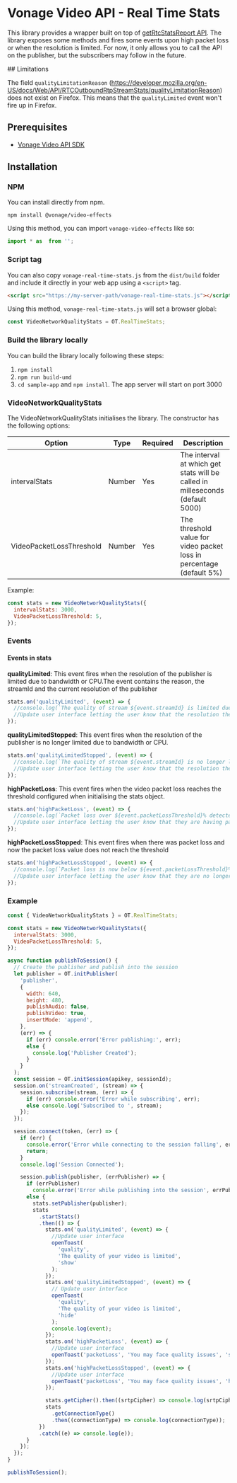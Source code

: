 # Vonage Video API - Real Time Stats

This library provides a wrapper built on top of [getRtcStatsReport API](https://tokbox.com/developer/sdks/js/reference/Publisher.html#getRtcStatsReport). The library exposes some methods and fires some events upon high packet loss or when the resolution is limited. For now, it only allows you to call the API on the publisher, but the subscribers may follow in the future.

## Limitations

The field `qualityLimitationReason` (https://developer.mozilla.org/en-US/docs/Web/API/RTCOutboundRtpStreamStats/qualityLimitationReason) does not exist on Firefox. This means that the `qualityLimited` event won't fire up in Firefox.

## Prerequisites

- [Vonage Video API SDK](https://www.npmjs.com/package/@opentok/client)

## Installation

### NPM

You can install directly from npm.

```
npm install @vonage/video-effects
```

Using this method, you can import `vonage-video-effects` like so:

```ts
import * as  from '';
```

### Script tag

You can also copy `vonage-real-time-stats.js` from the `dist/build` folder and include it directly in your web app using
a `<script>` tag.

```html
<script src="https://my-server-path/vonage-real-time-stats.js"></script>
```

Using this method, `vonage-real-time-stats.js` will set a browser global:

```ts
const VideoNetworkQualityStats = OT.RealTimeStats;
```

### Build the library locally

You can build the library locally following these steps:

1. `npm install`
2. `npm run build-umd`
3. `cd sample-app` and `npm install`. The app server will start on port 3000

### VideoNetworkQualityStats

The VideoNetworkQualityStats initialises the library.
The constructor has the following options:

| Option                   | Type   | Required | Description                                                                   |
| ------------------------ | ------ | -------- | ----------------------------------------------------------------------------- |
| intervalStats            | Number | Yes      | The interval at which get stats will be called in milleseconds (default 5000) |
| VideoPacketLossThreshold | Number | Yes      | The threshold value for video packet loss in percentage (default 5%)          |

Example:

```js
const stats = new VideoNetworkQualityStats({
  intervalStats: 3000,
  VideoPacketLossThreshold: 5,
});
```

### Events

#### Events in stats

**qualityLimited**: This event fires when the resolution of the publisher is limited due to bandwidth or CPU.The event contains the reason, the streamId and the current resolution of the publisher

```js
stats.on('qualityLimited', (event) => {
  //console.log(`The quality of stream ${event.streamId} is limited due to ${event.reason}. Your current resolution is ${event.currentResolution}`)
  //Update user interface letting the user know that the resolution they are sending is limited
});
```

**qualityLimitedStopped**: This event fires when the resolution of the publisher is no longer limited due to bandwidth or CPU.

```js
stats.on('qualityLimitedStopped', (event) => {
  //console.log(`The quality of stream ${event.streamId} is no longer limited due to ${event.reason}.
  //Update user interface letting the user know that the resolution they are sending is no longer limited
});
```

**highPacketLoss**: This event fires when the video packet loss reaches the threshold configured when initialising the stats object.

```js
stats.on('highPacketLoss', (event) => {
  //console.log(`Packet loss over ${event.packetLossThreshold}% detected in stream ${event.streamId}`).
  //Update user interface letting the user know that they are having packet loss
});
```

**highPacketLossStopped**: This event fires when there was packet loss and now the packet loss value does not reach the threshold

```js
stats.on('highPacketLossStopped', (event) => {
  //console.log(`Packet loss is now below ${event.packetLossThreshold}%  in stream ${event.streamId}`).
  //Update user interface letting the user know that they are no longer having packet loss
});
```

### Example

```js
const { VideoNetworkQualityStats } = OT.RealTimeStats;

const stats = new VideoNetworkQualityStats({
  intervalStats: 3000,
  VideoPacketLossThreshold: 5,
});

async function publishToSession() {
  // Create the publisher and publish into the session
  let publisher = OT.initPublisher(
    'publisher',
    {
      width: 640,
      height: 480,
      publishAudio: false,
      publishVideo: true,
      insertMode: 'append',
    },
    (err) => {
      if (err) console.error('Error publishing:', err);
      else {
        console.log('Publisher Created');
      }
    }
  );
  const session = OT.initSession(apikey, sessionId);
  session.on('streamCreated', (stream) => {
    session.subscribe(stream, (err) => {
      if (err) console.error('Error while subscribing', err);
      else console.log('Subscribed to ', stream);
    });
  });

  session.connect(token, (err) => {
    if (err) {
      console.error('Error while connecting to the session falling', err);
      return;
    }
    console.log('Session Connected');

    session.publish(publisher, (errPublisher) => {
      if (errPublisher)
        console.error('Error while publishing into the session', errPublisher);
      else {
        stats.setPublisher(publisher);
        stats
          .startStats()
          .then(() => {
            stats.on('qualityLimited', (event) => {
              //Update user interface
              openToast(
                'quality',
                'The quality of your video is limited',
                'show'
              );
            });
            stats.on('qualityLimitedStopped', (event) => {
              // Update user interface
              openToast(
                'quality',
                'The quality of your video is limited',
                'hide'
              );
              console.log(event);
            });
            stats.on('highPacketLoss', (event) => {
              //Update user interface
              openToast('packetLoss', 'You may face quality issues', 'show');
            });
            stats.on('highPacketLossStopped', (event) => {
              //Update user interface
              openToast('packetLoss', 'You may face quality issues', 'hide');
            });

            stats.getCipher().then((srtpCipher) => console.log(srtpCipher));
            stats
              .getConnectionType()
              .then((connectionType) => console.log(connectionType));
          })
          .catch((e) => console.log(e));
      }
    });
  });
}

publishToSession();
```
